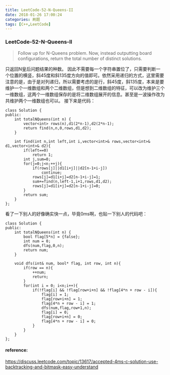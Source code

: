 ```yaml
---
title: LeetCode-52-N-Queens-II
date: 2018-01-26 17:00:24
categories: 刷题
tags: [C++,LeetCode]
---
```

### LeetCode-52-N-Queens-II
> Follow up for N-Queens problem.
Now, instead outputting board configurations, return the total number of distinct solutions.

只返回N皇后问题结果的种数。
因此不需要每一个字符串置位了，只需要判断一个位置的横竖，斜45度和斜135度方向的值即可。依然采用递归的方式，这里需要注意的是，由于是对列递归，所以需要考虑的是行，斜45度，斜135度，本来是要维护一个一维数组和两个二维数组，但是想到二维数组的特征，可以改为维护三个一维数组，这两个一维数组保存的是将二维数组展开的信息。甚至是一波操作改为共维护两个一维数组也可以。
接下来是代码：
```
class Solution {
public:
    int totalNQueens(int n) {
        vector<int> rows(n),d1(2*n-1),d2(2*n-1);
        return find(n,n,0,rows,d1,d2);
    }

    int find(int n,int left,int i,vector<int>& rows,vector<int>& d1,vector<int>& d2){
        if(left==0)
            return 1;
        int j,sum=0;
        for(j=0;j<n;++j){
            if(rows[j]||d1[i+j]||d2[n-1+i-j])
                continue;
            rows[j]=d1[i+j]=d2[n-1+i-j]=1;
            sum+=find(n,left-1,i+1,rows,d1,d2);
            rows[j]=d1[i+j]=d2[n-1+i-j]=0;
        }
        return sum;
    }
};
```

看了一下别人的好像确实快一点，毕竟0ms啊，也贴一下别人的代码吧：
```
class Solution {
public:
    int totalNQueens(int n) {
        bool flag[5*n] = {false};
        int num = 0;
        dfs(num,flag,0,n);
        return num;
    }

    void dfs(int& num, bool* flag, int row, int n){
        if(row == n){
            ++num;
            return;
        }
        for(int i = 0; i<n;i++){
            if(!flag[i] && !flag[row+i+n] && !flag[4*n + row - i]){
                flag[i] = 1;
                flag[row+i+n] = 1;
                flag[4*n + row - i] = 1;
                dfs(num,flag,row+1,n);
                flag[i] = 0;
                flag[row+i+n] = 0;
                flag[4*n + row - i] = 0;
            }
        }
    }
};
```

#### reference:
https://discuss.leetcode.com/topic/13617/accepted-4ms-c-solution-use-backtracking-and-bitmask-easy-understand
